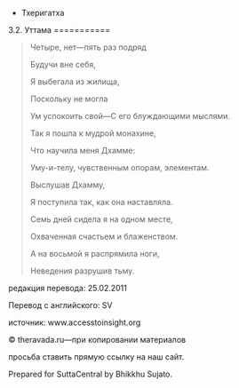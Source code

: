 









* Тхеригатха


3\.2\. Уттама
\=\=\=\=\=\=\=\=\=\=\=




> Четыре, нет—пять раз подряд  
> 
> Будучи вне себя,  
> 
> Я выбегала из жилища,  
> 
> Поскольку не могла  
> 
> Ум успокоить свой—С его блуждающими мыслями\.
> 
> 
> Так я пошла к мудрой монахине,  
> 
> Что научила меня Дхамме:  
> 
> Уму\-и\-телу, чувственным опорам, элементам\.
> 
> 
> Выслушав Дхамму,  
> 
> Я поступила так, как она наставляла\.  
> 
> Семь дней сидела я на одном месте,  
> 
> Охваченная счастьем и блаженством\.  
> 
> А на восьмой я распрямила ноги,  
> 
> Неведения разрушив тьму\.



редакция перевода: 25\.02\.2011


Перевод с английского: SV


источник: www\.accesstoinsight\.org


© theravada\.ru—при копировании материалов


просьба ставить прямую ссылку на наш сайт\.


Prepared for SuttaCentral by Bhikkhu Sujato\.






